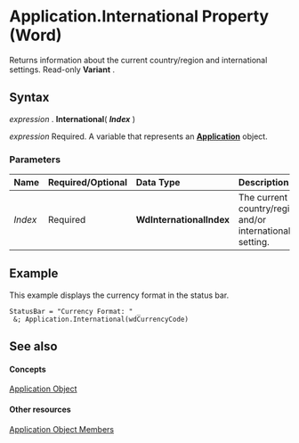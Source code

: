 
# Application.International Property (Word)

Returns information about the current country/region and international settings. Read-only  **Variant** .


## Syntax

 _expression_ . **International**( **_Index_** )

 _expression_ Required. A variable that represents an **[Application](d1cf6f8f-4e88-bf01-93b4-90a83f79cb44.md)** object.


### Parameters



|**Name**|**Required/Optional**|**Data Type**|**Description**|
|:-----|:-----|:-----|:-----|
| _Index_|Required| **WdInternationalIndex**|The current country/region and/or international setting.|

## Example

This example displays the currency format in the status bar.


```
StatusBar = "Currency Format: " _ 
 &; Application.International(wdCurrencyCode)
```


## See also


#### Concepts


[Application Object](d1cf6f8f-4e88-bf01-93b4-90a83f79cb44.md)
#### Other resources


[Application Object Members](71669f1e-65f1-b0f1-b67d-355dfdbebe50.md)
